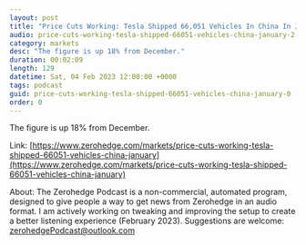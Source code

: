 ```yaml
---
layout: post
title: "Price Cuts Working: Tesla Shipped 66,051 Vehicles In China In January, Up 18% From December"
audio: price-cuts-working-tesla-shipped-66051-vehicles-china-january-2
category: markets
desc: "The figure is up 18% from December."
duration: 00:02:09
length: 129
datetime: Sat, 04 Feb 2023 12:00:00 +0000
tags: podcast
guid: price-cuts-working-tesla-shipped-66051-vehicles-china-january-0
order: 0
---
```

The figure is up 18% from December.

Link: [https://www.zerohedge.com/markets/price-cuts-working-tesla-shipped-66051-vehicles-china-january](https://www.zerohedge.com/markets/price-cuts-working-tesla-shipped-66051-vehicles-china-january)

About: The Zerohedge Podcast is a non-commercial, automated program, designed to give people a way to get news from Zerohedge in an audio format.  I am actively working on tweaking and improving the setup to create a better listening experience (February 2023).  Suggestions are welcome: [zerohedgePodcast@outlook.com](mailto:zerohedgePodcast@outlook.com)